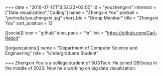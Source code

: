 +++
date = "2016-07-12T15:52:22+02:00"
id = "youzhengxin"
interests = ["Data visualization","Coding"]
name = "Zhengxin You"
portrait = "portraits/youzhengxin.jpg"
short_bio = "Group Member"
title = "Zhengxin You"
sort_position = 13

[[social]]
    icon = "github"
    icon_pack = "fa"
    link = "https://github.com/Carl-Rabbit"

[[organizations]]
    name = "Department of Computer Science and Engineering"
    role = "Undergraduate Student"

+++
Zhengxin You is a college student of SUSTech. He joined DBGroup in the middle of 2020. Now he's working on big data visualization.
